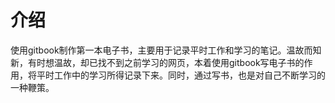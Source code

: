# 介绍

使用gitbook制作第一本电子书，主要用于记录平时工作和学习的笔记。温故而知新，有时想温故，却已找不到之前学习的网页，本着使用gitbook写电子书的作用，将平时工作中的学习所得记录下来。同时，通过写书，也是对自己不断学习的一种鞭策。